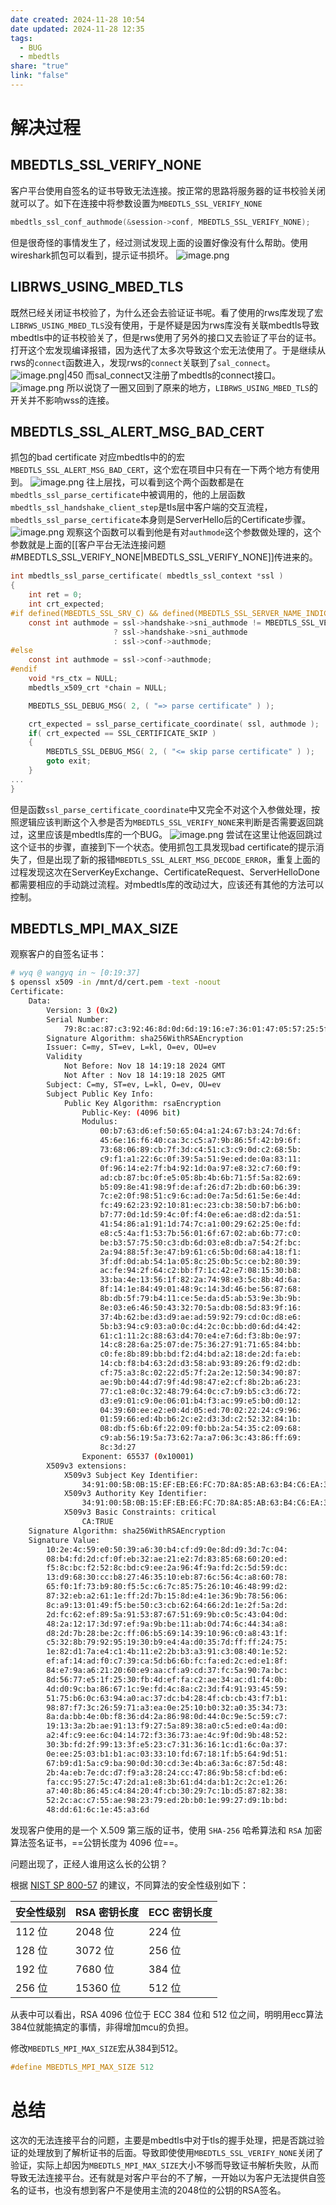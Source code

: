 ```yaml
---
date created: 2024-11-28 10:54
date updated: 2024-11-28 12:35
tags:
  - BUG
  - mbedtls
share: "true"
link: "false"
---
```


# 解决过程

## MBEDTLS_SSL_VERIFY_NONE

客户平台使用自签名的证书导致无法连接。按正常的思路将服务器的证书校验关闭就可以了。如下在连接中将参数设置为`MBEDTLS_SSL_VERIFY_NONE`

```c
mbedtls_ssl_conf_authmode(&session->conf, MBEDTLS_SSL_VERIFY_NONE);
```

但是很奇怪的事情发生了，经过测试发现上面的设置好像没有什么帮助。使用wireshark抓包可以看到，提示证书损坏。
![image.png](https://raw.githubusercontent.com/wangzipai/my_ob_pic/main/20241128110449.png)

## LIBRWS_USING_MBED_TLS

既然已经关闭证书校验了，为什么还会去验证证书呢。看了使用的rws库发现了宏`LIBRWS_USING_MBED_TLS`没有使用，于是怀疑是因为rws库没有关联mbedtls导致mbedtls中的证书校验关了，但是rws使用了另外的接口又去验证了平台的证书。打开这个宏发现编译报错，因为迭代了太多次导致这个宏无法使用了。于是继续从rws的`connect`函数进入，发现rws的`connect`关联到了`sal_connect`。
![image.png|450](https://raw.githubusercontent.com/wangzipai/my_ob_pic/main/20241128111457.png)
而sal_connect又注册了mbedtls的connect接口。
![image.png](https://raw.githubusercontent.com/wangzipai/my_ob_pic/main/20241128112006.png)
所以说饶了一圈又回到了原来的地方，`LIBRWS_USING_MBED_TLS`的开关并不影响wss的连接。

## MBEDTLS_SSL_ALERT_MSG_BAD_CERT

抓包的bad certificate 对应mbedtls中的的宏`MBEDTLS_SSL_ALERT_MSG_BAD_CERT`，这个宏在项目中只有在一下两个地方有使用到。
![image.png](https://raw.githubusercontent.com/wangzipai/my_ob_pic/main/20241128113615.png)
往上层找，可以看到这个两个函数都是在`mbedtls_ssl_parse_certificate`中被调用的，他的上层函数`mbedtls_ssl_handshake_client_step`是tls层中客户端的交互流程，`mbedtls_ssl_parse_certificate`本身则是ServerHello后的Certificate步骤。
![image.png](https://raw.githubusercontent.com/wangzipai/my_ob_pic/main/20241128114116.png)
观察这个函数可以看到他是有对`authmode`这个参数做处理的，这个参数就是上面的[[客户平台无法连接问题#MBEDTLS_SSL_VERIFY_NONE|MBEDTLS_SSL_VERIFY_NONE]]传进来的。

```c
int mbedtls_ssl_parse_certificate( mbedtls_ssl_context *ssl )
{
    int ret = 0;
    int crt_expected;
#if defined(MBEDTLS_SSL_SRV_C) && defined(MBEDTLS_SSL_SERVER_NAME_INDICATION)
    const int authmode = ssl->handshake->sni_authmode != MBEDTLS_SSL_VERIFY_UNSET
                       ? ssl->handshake->sni_authmode
                       : ssl->conf->authmode;
#else
    const int authmode = ssl->conf->authmode;
#endif
    void *rs_ctx = NULL;
    mbedtls_x509_crt *chain = NULL;

    MBEDTLS_SSL_DEBUG_MSG( 2, ( "=> parse certificate" ) );

    crt_expected = ssl_parse_certificate_coordinate( ssl, authmode );
    if( crt_expected == SSL_CERTIFICATE_SKIP )
    {
        MBEDTLS_SSL_DEBUG_MSG( 2, ( "<= skip parse certificate" ) );
        goto exit;
    }
...
}
```

但是函数`ssl_parse_certificate_coordinate`中又完全不对这个入参做处理，按照逻辑应该判断这个入参是否为`MBEDTLS_SSL_VERIFY_NONE`来判断是否需要返回跳过，这里应该是mbedtls库的一个BUG。
![image.png](https://raw.githubusercontent.com/wangzipai/my_ob_pic/main/20241128115053.png)
尝试在这里让他返回跳过这个证书的步骤，直接到下一个状态。使用抓包工具发现bad certificate的提示消失了，但是出现了新的报错`MBEDTLS_SSL_ALERT_MSG_DECODE_ERROR`，重复上面的过程发现这次在ServerKeyExchange、CertificateRequest、ServerHelloDone都需要相应的手动跳过流程。对mbedtls库的改动过大，应该还有其他的方法可以控制。

## MBEDTLS_MPI_MAX_SIZE

观察客户的自签名证书：

```sh
# wyq @ wangyq in ~ [0:19:37]
$ openssl x509 -in /mnt/d/cert.pem -text -noout
Certificate:
    Data:
        Version: 3 (0x2)
        Serial Number:
            79:8c:ac:87:c3:92:46:8d:0d:6d:19:16:e7:36:01:47:05:57:25:5f
        Signature Algorithm: sha256WithRSAEncryption
        Issuer: C=my, ST=ev, L=kl, O=ev, OU=ev
        Validity
            Not Before: Nov 18 14:19:18 2024 GMT
            Not After : Nov 18 14:19:18 2025 GMT
        Subject: C=my, ST=ev, L=kl, O=ev, OU=ev
        Subject Public Key Info:
            Public Key Algorithm: rsaEncryption
                Public-Key: (4096 bit)
                Modulus:
                    00:b7:63:d6:ef:50:65:04:a1:24:67:b3:24:7d:6f:
                    45:6e:16:f6:40:ca:3c:c5:a7:9b:86:5f:42:b9:6f:
                    73:68:06:89:cb:7f:3d:c4:51:c3:c9:0d:c2:68:5b:
                    c9:f1:a1:22:6c:0f:39:5a:51:9e:ed:de:0a:83:11:
                    0f:96:14:e2:7f:b4:92:1d:0a:97:e8:32:c7:60:f9:
                    ad:cb:87:bc:0f:e5:05:8b:4b:6b:71:5f:5a:82:69:
                    b5:09:8e:41:98:9f:de:af:26:d7:2b:db:60:b6:39:
                    7c:e2:0f:98:51:c9:6c:ad:0e:7a:5d:61:5e:6e:4d:
                    fc:49:62:23:92:10:81:ec:23:cb:38:50:b7:b6:b0:
                    b7:77:0d:1d:59:4c:0f:f4:0e:e6:ae:d8:d2:da:51:
                    41:54:86:a1:91:1d:74:7c:a1:00:29:62:25:0e:fd:
                    e8:c5:4a:f1:53:7b:56:01:6f:67:02:ab:6b:77:c0:
                    be:b3:57:75:50:c3:db:6d:03:e8:db:a7:54:2f:bc:
                    2a:94:88:5f:3e:47:b9:61:c6:5b:0d:68:a4:18:f1:
                    3f:df:0d:ab:54:1a:05:8c:25:0b:5c:ce:b2:80:39:
                    ac:fe:94:2f:64:c2:bb:f7:1c:42:e7:08:15:30:b8:
                    33:ba:4e:13:56:1f:82:2a:74:98:e3:5c:8b:4d:6a:
                    8f:14:1e:84:49:01:48:9c:14:3d:46:be:56:87:68:
                    8b:db:5f:79:b4:11:ce:5e:da:d5:ab:53:9e:3b:9b:
                    8e:03:e6:46:50:43:32:70:5a:db:08:5d:83:9f:16:
                    37:4b:62:be:d3:d9:ae:ad:59:92:79:cd:0c:d8:e6:
                    5b:b3:94:c9:03:a0:0c:d4:2c:0c:bb:d0:6d:d4:42:
                    61:c1:11:2c:88:63:d4:70:e4:e7:6d:f3:8b:0e:97:
                    14:c8:28:6a:25:07:de:75:36:27:91:71:65:84:bb:
                    c0:fe:8b:89:bb:bd:f2:d4:bd:a2:18:de:2d:fa:eb:
                    14:cb:f8:b4:63:2d:d3:58:ab:93:89:26:f9:d2:db:
                    cf:75:a3:8c:02:22:d5:7f:2a:2e:12:50:34:90:87:
                    ae:9b:b0:44:d7:9f:4d:98:47:e2:cf:8b:2b:a6:23:
                    77:c1:e8:0c:32:48:79:64:0c:c7:b9:b5:c3:d6:72:
                    d3:e9:01:c9:0e:06:01:b4:f3:ac:99:e5:b0:d0:12:
                    04:39:60:ee:e2:e0:4d:05:ed:70:02:22:24:c9:96:
                    01:59:66:ed:4b:b6:2c:e2:d3:3d:c2:52:32:84:1b:
                    08:db:f5:6b:6f:22:09:f0:bb:2a:54:35:c2:09:68:
                    c9:ab:56:19:5a:73:62:7a:a7:06:3c:43:86:ff:69:
                    8c:3d:27
                Exponent: 65537 (0x10001)
        X509v3 extensions:
            X509v3 Subject Key Identifier:
                34:91:00:5B:0B:15:EF:EB:E6:FC:7D:8A:85:AB:63:B4:C6:EA:3D:1E
            X509v3 Authority Key Identifier:
                34:91:00:5B:0B:15:EF:EB:E6:FC:7D:8A:85:AB:63:B4:C6:EA:3D:1E
            X509v3 Basic Constraints: critical
                CA:TRUE
    Signature Algorithm: sha256WithRSAEncryption
    Signature Value:
        10:2e:4c:59:e0:50:39:a6:30:b4:cf:d9:0e:8d:d9:3d:7c:04:
        08:b4:fd:2d:cf:0f:eb:32:ae:21:e2:7d:83:85:68:60:20:ed:
        f5:8c:bc:f2:52:8c:bd:c9:ee:2a:96:4f:9a:fd:2c:5d:59:dc:
        13:d9:68:30:cc:b8:27:46:35:10:eb:87:6c:56:4c:a8:60:78:
        65:f0:1f:73:b9:80:f5:5c:c6:7c:85:75:26:10:46:48:99:d2:
        87:32:eb:a2:61:1e:ff:2d:7b:15:8d:e4:1e:36:9b:78:56:06:
        8c:a9:13:01:49:f5:be:50:c3:cb:62:64:66:2d:1e:2f:5a:2d:
        2d:fc:62:ef:89:5a:91:53:87:67:51:69:9b:c0:5c:43:04:0d:
        48:2a:12:17:3d:97:ef:9a:9b:be:11:ab:0d:74:6c:44:34:a8:
        d8:2d:7b:28:be:2c:ff:06:b5:69:14:39:10:96:c0:a8:43:1f:
        c5:32:8b:79:92:95:19:30:b9:e4:4a:d0:35:7d:ff:ff:24:75:
        1e:82:d1:7a:e4:c1:4b:11:e2:2b:b3:a3:91:c3:08:40:1e:52:
        ef:af:14:ad:f0:c7:39:ca:5d:b6:6b:fc:fa:ed:2c:ed:e1:8f:
        84:e7:9a:a6:21:20:60:e9:aa:cf:a9:cd:37:fc:5a:90:7a:bc:
        8d:56:77:e5:1f:25:30:fb:4d:ef:fa:c2:ae:34:ac:d1:f4:0b:
        4d:d0:9c:ba:86:67:1c:9e:fd:4c:8a:c2:3d:f4:91:93:45:59:
        51:75:b6:0c:63:94:a0:ac:37:dc:b4:28:4f:cb:cb:43:f7:b1:
        98:87:f7:3c:26:59:71:a3:ea:0e:25:10:b0:32:a0:35:34:73:
        8a:da:bb:4e:0b:f8:36:d4:2a:86:98:0d:44:0c:9e:5c:59:c7:
        19:13:3a:2b:ae:91:13:f9:27:5a:89:38:a0:c5:ed:e0:4a:d0:
        a2:4f:c9:ee:6c:04:14:72:f3:36:73:ae:4c:9f:0d:9b:48:52:
        30:3b:fd:2f:99:13:3f:e5:23:c7:31:36:16:1c:d1:6c:0a:37:
        0e:ee:25:03:b1:b1:ac:03:33:10:fd:67:18:1f:b5:64:9d:51:
        67:b9:d1:5a:c9:ba:90:0d:30:cd:3e:4b:a6:3a:6c:87:5d:48:
        2b:4a:eb:7e:dc:d7:f9:a3:28:24:cc:47:86:9b:58:cf:bd:e6:
        fa:cc:95:27:5c:47:2d:a1:e8:3b:61:d4:da:b1:2c:2c:e1:26:
        a7:40:8b:86:45:c4:84:20:4f:cb:30:29:7c:1b:d5:87:82:38:
        52:2c:ac:c7:55:ae:98:23:79:ed:2b:b0:1e:99:27:d9:1b:bd:
        48:dd:61:6c:1e:45:a3:6d
```

发现客户使用的是一个 X.509 第三版的证书，使用 `SHA-256` 哈希算法和 `RSA` 加密算法签名证书，==公钥长度为 4096 位==。

问题出现了，正经人谁用这么长的公钥？

根据 [NIST SP 800-57](https://nvlpubs.nist.gov/nistpubs/SpecialPublications/NIST.SP.800-57pt1r5.pdf) 的建议，不同算法的安全性级别如下：

| **安全性级别** | **RSA 密钥长度** | **ECC 密钥长度** |
| --------- | ------------ | ------------ |
| 112 位     | 2048 位       | 224 位        |
| 128 位     | 3072 位       | 256 位        |
| 192 位     | 7680 位       | 384 位        |
| 256 位     | 15360 位      | 512 位        |

从表中可以看出，RSA 4096 位位于 ECC 384 位和 512 位之间，明明用ecc算法384位就能搞定的事情，非得增加mcu的负担。

修改`MBEDTLS_MPI_MAX_SIZE`宏从384到512。

```c
#define MBEDTLS_MPI_MAX_SIZE 512 
```

# 总结

这次的无法连接平台的问题，主要是mbedtls中对于tls的握手处理，把是否跳过验证的处理放到了解析证书的后面。导致即使使用`MBEDTLS_SSL_VERIFY_NONE`关闭了验证，实际上却因为`MBEDTLS_MPI_MAX_SIZE`大小不够而导致证书解析失败，从而导致无法连接平台。还有就是对客户平台的不了解，一开始以为客户无法提供自签名的证书，也没有想到客户不是使用主流的2048位的公钥的RSA签名。

